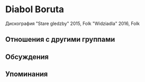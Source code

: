 # Diabol Boruta

Дискография
"Stare gledzby" 2015, Folk
"Widziadla" 2016, Folk

## Отношения с другими группами


## Обсуждения


## Упоминания

